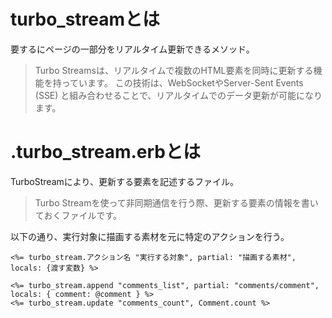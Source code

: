 # turbo_streamとは
要するにページの一部分をリアルタイム更新できるメソッド。
> Turbo Streamsは、リアルタイムで複数のHTML要素を同時に更新する機能を持っています。 この技術は、WebSocketやServer-Sent Events (SSE) と組み合わせることで、リアルタイムでのデータ更新が可能になります。

# .turbo_stream.erbとは
TurboStreamにより、更新する要素を記述するファイル。
> Turbo Streamを使って非同期通信を行う際、更新する要素の情報を書いておくファイルです。

以下の通り、実行対象に描画する素材を元に特定のアクションを行う。

```
<%= turbo_stream.アクション名 "実行する対象", partial: "描画する素材", locals: {渡す変数} %>
```

```
<%= turbo_stream.append "comments_list", partial: "comments/comment", locals: { comment: @comment } %>
<%= turbo_stream.update "comments_count", Comment.count %>
```

